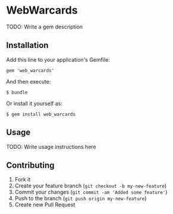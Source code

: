 # WebWarcards

TODO: Write a gem description

## Installation

Add this line to your application's Gemfile:

    gem 'web_warcards'

And then execute:

    $ bundle

Or install it yourself as:

    $ gem install web_warcards

## Usage

TODO: Write usage instructions here

## Contributing

1. Fork it
2. Create your feature branch (`git checkout -b my-new-feature`)
3. Commit your changes (`git commit -am 'Added some feature'`)
4. Push to the branch (`git push origin my-new-feature`)
5. Create new Pull Request

